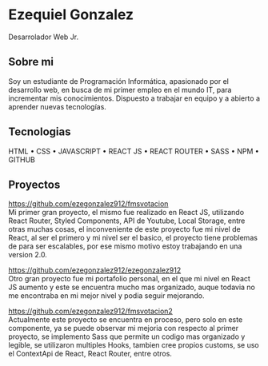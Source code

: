 
# Ezequiel Gonzalez

Desarrolador Web Jr.

## Sobre mi

Soy un estudiante de Programación Informática, apasionado por el desarrollo web, en busca de mi primer empleo en el mundo IT, para incrementar mis conocimientos. Dispuesto a trabajar en equipo y a abierto a aprender nuevas tecnologías.

## Tecnologias

HTML • CSS • JAVASCRIPT • REACT JS • REACT ROUTER • SASS • NPM • GITHUB

## Proyectos

https://github.com/ezegonzalez912/fmsvotacion <br />
Mi primer gran proyecto, el mismo fue realizado en React JS, utilizando React Router, Styled Components, API de Youtube, Local Storage, entre otras muchas cosas, el inconveniente de este proyecto fue mi nivel de React, al ser el primero y mi nivel ser el basico, el proyecto tiene problemas de para ser escalables, por ese mismo motivo estoy trabajando en una version 2.0.

https://github.com/ezegonzalez912/ezegonzalez912 <br />
Otro gran proyecto fue mi portafolio personal, en el que mi nivel en React JS aumento y este se encuentra mucho mas organizado, auque todavia no me encontraba en mi mejor nivel y podia seguir mejorando.

https://github.com/ezegonzalez912/fmsvotacion2 <br />
Actualmente este proyecto se encuentra en proceso, pero solo en este componente, ya se puede observar mi mejoria con respecto al primer proyecto, se implemento Sass que permite un codigo mas organizado y legible, se utilizaron multiples Hooks, tambien cree propios customs, se uso el ContextApi de React, React Router, entre otros.
